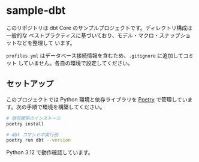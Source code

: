 # sample-dbt

このリポジトリは dbt Core のサンプルプロジェクトです。ディレクトリ構成は一般的な
ベストプラクティスに基づいており、モデル・マクロ・スナップショットなどを整理して
います。

`profiles.yml` はデータベース接続情報を含むため、`.gitignore` に追加してコミット
していません。各自の環境で設定してください。

## セットアップ

このプロジェクトでは Python 環境と依存ライブラリを [Poetry](https://python-poetry.org/)
で管理しています。次の手順で環境を構築してください。

```bash
# 依存関係のインストール
poetry install

# dbt コマンドの実行例
poetry run dbt --version
```

Python 3.12 で動作確認しています。
